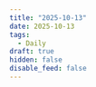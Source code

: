 ```yaml
---
title: "2025-10-13"
date: 2025-10-13
tags:
  - Daily
draft: true
hidden: false
disable_feed: false
---
```


